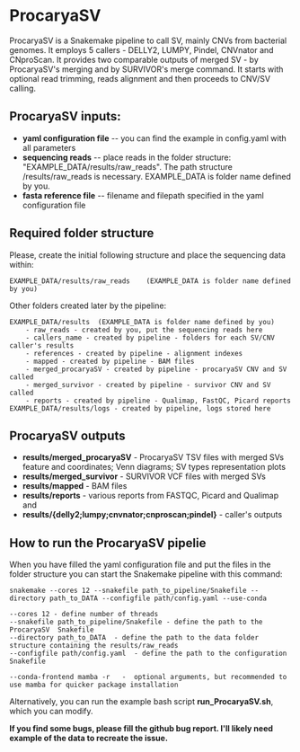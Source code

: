 # ProcaryaSV
ProcaryaSV is a Snakemake pipeline to call SV, mainly CNVs from bacterial genomes. 
It employs 5 callers - DELLY2, LUMPY, Pindel, CNVnator and CNproScan. 
It provides two comparable outputs of merged SV - by ProcaryaSV's merging and by SURVIVOR's merge command. 
It starts with optional read trimming, reads alignment and then proceeds to CNV/SV calling. 

## ProcaryaSV inputs:
<ul>
<li><strong>yaml configuration file</strong> -- you can find the example in config.yaml with all parameters </li>
<li><strong>sequencing reads</strong> --  place reads in the folder structure: "EXAMPLE_DATA/results/raw_reads". The path structure /results/raw_reads is necessary. EXAMPLE_DATA is folder name defined by you.  </li>
<li><strong>fasta reference file</strong> -- filename and filepath specified in the yaml configuration file </li> 
</ul>

## Required folder structure
Please, create the initial following structure and place the sequencing data within:
```
EXAMPLE_DATA/results/raw_reads    (EXAMPLE_DATA is folder name defined by you)
```

Other folders created later by the pipeline:
```
EXAMPLE_DATA/results  (EXAMPLE_DATA is folder name defined by you)
    - raw_reads - created by you, put the sequencing reads here
    - callers_name - created by pipeline - folders for each SV/CNV caller's results
    - references - created by pipeline - alignment indexes
    - mapped - created by pipeline - BAM files
    - merged_procaryaSV - created by pipeline - procaryaSV CNV and SV called
    - merged_survivor - created by pipeline - survivor CNV and SV called
    - reports - created by pipeline - Qualimap, FastQC, Picard reports
EXAMPLE_DATA/results/logs - created by pipeline, logs stored here
```

## ProcaryaSV outputs
<ul>
<li> <strong>results/merged_procaryaSV</strong> - ProcaryaSV TSV files with merged SVs feature and coordinates; Venn diagrams; SV types representation plots </li>
<li> <strong>results/merged_survivor</strong> - SURVIVOR VCF files with merged SVs </li>
<li> <strong>results/mapped</strong> - BAM files </li>
<li> <strong>results/reports</strong> - various reports from FASTQC, Picard and Qualimap and </li>
<li> <strong>results/{delly2;lumpy;cnvnator;cnproscan;pindel}</strong> - caller's outputs </li>
</ul>

## How to run the ProcaryaSV pipelie
When you have filled the yaml configuration file and put the files in the folder structure you can start the Snakemake pipeline with this command:
```
snakemake --cores 12 --snakefile path_to_pipeline/Snakefile --directory path_to_DATA --configfile path/config.yaml --use-conda 
```

    --cores 12 - define number of threads
    --snakefile path_to_pipeline/Snakefile - define the path to the ProcaryaSV  Snakefile
    --directory path_to_DATA  - define the path to the data folder structure containing the results/raw_reads
    --configfile path/config.yaml  - define the path to the configuration  Snakefile

    --conda-frontend mamba -r   -  optional arguments, but recommended to use mamba for quicker package installation

Alternatively, you can run the example bash script **run_ProcaryaSV.sh**, which you can modify. 

**If you find some bugs, please fill the github bug report. I'll likely need example of the data to recreate the issue.**

